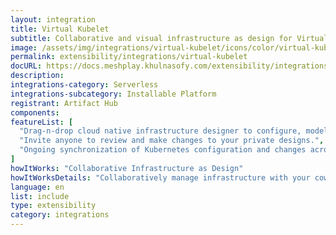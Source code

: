 ```yaml
---
layout: integration
title: Virtual Kubelet
subtitle: Collaborative and visual infrastructure as design for Virtual Kubelet
image: /assets/img/integrations/virtual-kubelet/icons/color/virtual-kubelet-color.svg
permalink: extensibility/integrations/virtual-kubelet
docURL: https://docs.meshplay.khulnasofy.com/extensibility/integrations/virtual kubelet
description: 
integrations-category: Serverless
integrations-subcategory: Installable Platform
registrant: Artifact Hub
components: 
featureList: [
  "Drag-n-drop cloud native infrastructure designer to configure, model, and deploy your workloads.",
  "Invite anyone to review and make changes to your private designs.",
  "Ongoing synchronization of Kubernetes configuration and changes across any number of clusters."
]
howItWorks: "Collaborative Infrastructure as Design"
howItWorksDetails: "Collaboratively manage infrastructure with your coworkers synchronously sharing the same designs."
language: en
list: include
type: extensibility
category: integrations
---
```

